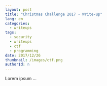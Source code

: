 ```yaml
---
layout: post
title: "Christmas Challenge 2017 - Write-up"
lang: en
categories:
  - writeups
tags:
  - security
  - writeups
  - ctf
  - programming
date: 2017/12/26
thumbnail: /images/ctf.png
authorId: n
---
```

Lorem ipsum ...
